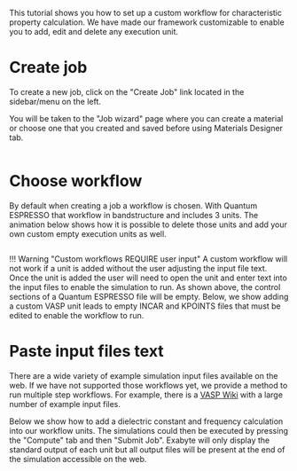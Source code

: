 <!-- TODO by MH -->

This tutorial shows you how to set up a custom workflow for characteristic property calculation.  We have made our framework customizable to enable you to add, edit and delete any execution unit.

# Create job

To create a new job, click on the "Create Job" link located in the sidebar/menu on the left.

You will be taken to the "Job wizard" page where you can create a material or choose one that you created and saved before using Materials Designer tab.

<img data-gifffer="/images/FirstJobCreate.gif" />

# Choose workflow

By default when creating a job a workflow is chosen. With Quantum ESPRESSO that workflow in bandstructure and includes 3 units. The animation below shows how it is possible to delete those units and add your own custom empty execution units as well.

<img data-gifffer="/images/CustomAddDelete.gif" />

!!! Warning "Custom workflows REQUIRE user input"
    A custom workflow will not work if a unit is added without the user adjusting the input file text. Once the unit is added the user will need to open the unit and enter text into the input files to enable the simulation to run. As shown above, the control sections of a Quantum ESPRESSO file will be empty.  Below, we show adding a custom VASP unit leads to empty INCAR and KPOINTS files that must be edited to enable the workflow to run.


# Paste input files text

There are a wide variety of example simulation input files available on the web.  If we have not supported those workflows yet, we provide a method to run multiple step workflows.  For example, there is a [VASP Wiki](http://cms.mpi.univie.ac.at/wiki/index.php/VASP_example_calculations) with a large number of example input files.

Below we show how to add a dielectric constant and frequency calculation into our workflow units.  The simulations could then be executed by pressing the "Compute" tab and then "Submit Job". Exabyte will only display the standard output of each unit but all output files will be present at the end of the simulation accessible on the web.

<img data-gifffer="/images/AddIncar1.gif" />

<img data-gifffer="/images/AddIncar2.gif" />
